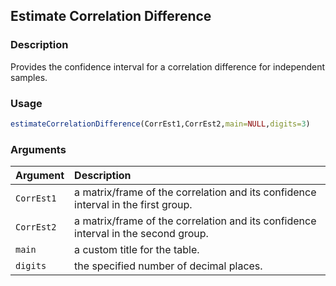 ## Estimate Correlation Difference

### Description

Provides the confidence interval for a correlation difference for independent samples.

### Usage

```r
estimateCorrelationDifference(CorrEst1,CorrEst2,main=NULL,digits=3)
```

### Arguments

Argument | Description
:-- | :--
```CorrEst1``` | a matrix/frame of the correlation and its confidence interval in the first group.
```CorrEst2``` | a matrix/frame of the correlation and its confidence interval in the second group.
```main``` | a custom title for the table.
```digits``` | the specified number of decimal places.
